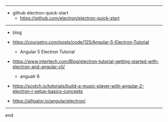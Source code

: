 
---

- github electron-quick-start
  - https://github.com/electron/electron-quick-start

---

- blog

- https://coursetro.com/posts/code/125/Angular-5-Electron-Tutorial
  - Angular 5 Electron Tutorial

- https://www.intertech.com/Blog/electron-tutorial-getting-started-with-electron-and-angular-cli/
  - angualr 6
  
- https://scotch.io/tutorials/build-a-music-player-with-angular-2-electron-i-setup-basics-concepts

- https://alligator.io/angular/electron/

---

end